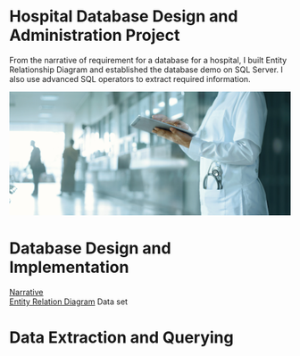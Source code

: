 # Hospital Database Design and Administration Project

From the narrative of requirement for a database for a hospital, I built Entity Relationship Diagram and established the database demo on SQL Server. I also use advanced SQL operators to extract required information.

![Image](hospital.jpeg)

# Database Design and Implementation

[Narrative](https://github.com/thucnhii/hospital-database-project/blob/c5800d1dafb529e6eb9593a07a57faf3bb38b390/HOSPITAL%20Administrator%20-%20Narrative.pdf) </br>
[Entity Relation Diagram](https://github.com/thucnhii/hospital-database-project/blob/60a30fe3c44add5528dc9661d927023c3d7a65c8/Hospital%20ERD%20%26%20EERD.pdf)
Data set

# Data Extraction and Querying
